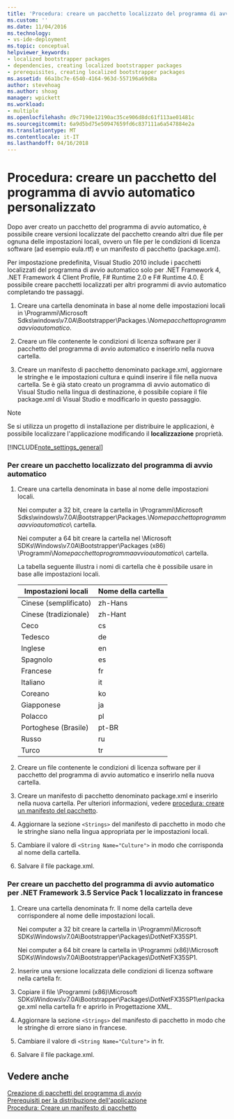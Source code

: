 ```yaml
---
title: 'Procedura: creare un pacchetto localizzato del programma di avvio | Documenti Microsoft'
ms.custom: ''
ms.date: 11/04/2016
ms.technology:
- vs-ide-deployment
ms.topic: conceptual
helpviewer_keywords:
- localized bootstrapper packages
- dependencies, creating localized bootstrapper packages
- prerequisites, creating localized bootstrapper packages
ms.assetid: 66a1bc7e-6540-4164-963d-557196a69d8a
author: stevehoag
ms.author: shoag
manager: wpickett
ms.workload:
- multiple
ms.openlocfilehash: d9c7190e12190ac35ce906d8dc61f113ae01481c
ms.sourcegitcommit: 6a9d5bd75e50947659fd6c837111a6a547884e2a
ms.translationtype: MT
ms.contentlocale: it-IT
ms.lasthandoff: 04/16/2018
---
```

# <a name="how-to-create-a-localized-bootstrapper-package"></a>Procedura: creare un pacchetto del programma di avvio automatico personalizzato
Dopo aver creato un pacchetto del programma di avvio automatico, è possibile creare versioni localizzate del pacchetto creando altri due file per ognuna delle impostazioni locali, ovvero un file per le condizioni di licenza software (ad esempio eula.rtf) e un manifesto di pacchetto (package.xml).  
  
 Per impostazione predefinita, Visual Studio 2010 include i pacchetti localizzati del programma di avvio automatico solo per .NET Framework 4, .NET Framework 4 Client Profile, F# Runtime 2.0 e F# Runtime 4.0. È possibile creare pacchetti localizzati per altri programmi di avvio automatico completando tre passaggi.  
  
1.  Creare una cartella denominata in base al nome delle impostazioni locali in \Programmi\Microsoft Sdks\windows\v7.0A\Bootstrapper\Packages.\\*Nomepacchettoprogrammaavvioautomatico*.  
  
2.  Creare un file contenente le condizioni di licenza software per il pacchetto del programma di avvio automatico e inserirlo nella nuova cartella.  
  
3.  Creare un manifesto di pacchetto denominato package.xml, aggiornare le stringhe e le impostazioni cultura e quindi inserire il file nella nuova cartella. Se è già stato creato un programma di avvio automatico di Visual Studio nella lingua di destinazione, è possibile copiare il file package.xml di Visual Studio e modificarlo in questo passaggio.  
  
> [!NOTE]
>  Se si utilizza un progetto di installazione per distribuire le applicazioni, è possibile localizzare l'applicazione modificando il **localizzazione** proprietà.  
  
 [!INCLUDE[note_settings_general](../data-tools/includes/note_settings_general_md.md)]  
  
### <a name="to-create-a-localized-bootstrapper-package"></a>Per creare un pacchetto localizzato del programma di avvio automatico  
  
1.  Creare una cartella denominata in base al nome delle impostazioni locali.  
  
     Nei computer a 32 bit, creare la cartella in \Programmi\Microsoft Sdks\windows\v7.0A\Bootstrapper\Packages.\\*Nomepacchettoprogrammaavvioautomatico*\ cartella.  
  
     Nei computer a 64 bit creare la cartella nel \Microsoft SDKs\Windows\v7.0A\Bootstrapper\Packages (x86) \Programmi\\*Nomepacchettoprogrammaavvioautomatico*\ cartella.  
  
     La tabella seguente illustra i nomi di cartella che è possibile usare in base alle impostazioni locali.  
  
    |Impostazioni locali|Nome della cartella|  
    |------------|-----------------|  
    |Cinese (semplificato)|zh-Hans|  
    |Cinese (tradizionale)|zh-Hant|  
    |Ceco|cs|  
    |Tedesco|de|  
    |Inglese|en|  
    |Spagnolo|es|  
    |Francese|fr|  
    |Italiano|it|  
    |Coreano|ko|  
    |Giapponese|ja|  
    |Polacco|pl|  
    |Portoghese (Brasile)|pt-BR|  
    |Russo|ru|  
    |Turco|tr|  
  
2.  Creare un file contenente le condizioni di licenza software per il pacchetto del programma di avvio automatico e inserirlo nella nuova cartella.  
  
3.  Creare un manifesto di pacchetto denominato package.xml e inserirlo nella nuova cartella. Per ulteriori informazioni, vedere [procedura: creare un manifesto del pacchetto](../deployment/how-to-create-a-package-manifest.md).  
  
4.  Aggiornare la sezione `<Strings>` del manifesto di pacchetto in modo che le stringhe siano nella lingua appropriata per le impostazioni locali.  
  
5.  Cambiare il valore di `<String Name="Culture">` in modo che corrisponda al nome della cartella.  
  
6.  Salvare il file package.xml.  
  
### <a name="to-create-a-bootstrapper-package-for-net-framework-35-service-pack-1-localized-in-french"></a>Per creare un pacchetto del programma di avvio automatico per .NET Framework 3.5 Service Pack 1 localizzato in francese  
  
1.  Creare una cartella denominata fr. Il nome della cartella deve corrispondere al nome delle impostazioni locali.  
  
     Nei computer a 32 bit creare la cartella in \Programmi\Microsoft SDKs\Windows\v7.0A\Bootstrapper\Packages\DotNetFX35SP1\.  
  
     Nei computer a 64 bit creare la cartella in \Programmi (x86)\Microsoft SDKs\Windows\v7.0A\Bootstrapper\Packages\DotNetFX35SP1\.  
  
2.  Inserire una versione localizzata delle condizioni di licenza software nella cartella fr.  
  
3.  Copiare il file \Programmi (x86)\Microsoft SDKs\Windows\v7.0A\Bootstrapper\Packages\DotNetFX35SP1\en\package.xml nella cartella fr e aprirlo in Progettazione XML.  
  
4.  Aggiornare la sezione `<Strings>` del manifesto di pacchetto in modo che le stringhe di errore siano in francese.  
  
5.  Cambiare il valore di `<String Name="Culture">` in fr.  
  
6.  Salvare il file package.xml.  
  
## <a name="see-also"></a>Vedere anche  
 [Creazione di pacchetti del programma di avvio](../deployment/creating-bootstrapper-packages.md)   
 [Prerequisiti per la distribuzione dell'applicazione](../deployment/application-deployment-prerequisites.md)   
 [Procedura: Creare un manifesto di pacchetto](../deployment/how-to-create-a-package-manifest.md)